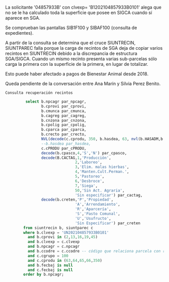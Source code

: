 La solicitante '04857933B'  con clvexp= 'B1202104857933B0101' alega que no se le ha calculado toda la superficie que posee en SIGCA cuando sí aparece en SGA.

Se comprueban las pantallas SIB1F100 y SIBAF100 (consulta de expedientes).

A partir de la consulta se determina que el cruce SIUNTRECIN, SIUNTPAREC falla porque la carga de recintos de SGA deja de copiar varios recintos en SIUNTRECIN debido a la discrepancia de estructura SGA/SIGCA. Cuando un mismo recinto presenta varias sub-parcelas sólo carga la primera con la superficie de la primera, en lugar de totalizar.

Esto puede haber afectado a pagos de Bienestar Animal desde 2018.

Queda pendiente de la conversación entre Ana Marín y Silvia Perez Benito.

`Consulta recuperación recintos`

```sql
         select b.npcagr par_npcagr,                          
                b.cprovi par_cprovi,
                b.cmunca par_cmunca,
                b.cagreg par_cagreg,
                b.cnzona par_cnzona,
                b.cpolig par_cpolig,
                b.cparca par_cparca,
                b.crecto par_crecto,
                NVL(decode(c.cprodu, 350, b.hasdea, 63, nvl(b.HASADM,b.hasdea), b.HASADM), 0) par_hasdea,            
                --b.hasdea par_hasdea,
                c.cPRODU par_cPRODU,
                decode(b.cpasco,4,'S','N') par_cpasco,
                decode(B.CACTAG,1,'Producción',
                               2,'Laboreo',
                               3,'Elim. malas hierbas',
                               4,'Manten.Cult.Perman.',
                               5,'Pastoreo',
                               6,'Desbroce',
                               7,'Siega',
                               50,'Sin Act. Agraria',
                               'Sin especificar') par_cactag,
                decode(b.creten,'P','Propiedad',
                               'A','Arrendamiento',
                               'R','Aparcería',
                               'S','Pasto Comunal',
                               'U','Usufructo',
                               'Sin Especificar') par_creten
        from siuntrecin b, siuntparec c
        where b.clvexp = 'UN202104857933B0101'
          and b.cprovi in (2,13,16,19,45)
          and b.clvexp = c.clvexp
          and b.npcagr = c.npcagr
          and b.ccodre = c.ccodre -- código que relaciona parcela con recinto
          and c.cgrupo = 100
          and c.cprodu in (63,64,65,66,350)
          and b.fecbaj is null
          and c.fecbaj is null         
        order by b.npcagr;
```


